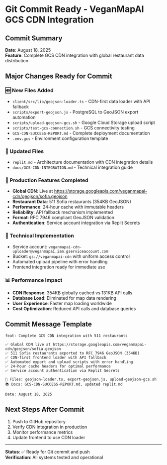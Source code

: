 # Git Commit Ready - VeganMapAI GCS CDN Integration

## Commit Summary
**Date**: August 18, 2025  
**Feature**: Complete GCS CDN integration with global restaurant data distribution

## Major Changes Ready for Commit

### 🆕 New Files Added
- `client/src/lib/geojson-loader.ts` - CDN-first data loader with API fallback
- `scripts/export-geojson.js` - PostgreSQL to GeoJSON export automation  
- `scripts/upload-geojson-gcs.sh` - Google Cloud Storage upload script
- `scripts/test-gcs-connection.sh` - GCS connectivity testing
- `GCS-CDN-SUCCESS-REPORT.md` - Complete deployment documentation
- `.env.gcs` - Environment configuration template

### 📝 Updated Files  
- `replit.md` - Architecture documentation with CDN integration details
- `docs/GCS-CDN-INTEGRATION.md` - Technical integration guide

### 🚀 Production Features Completed
- **Global CDN**: Live at https://storage.googleapis.com/veganmapai-cdn/geojson/sofia.geojson
- **Restaurant Data**: 511 Sofia restaurants (354KB GeoJSON)  
- **Performance**: 24-hour cache with immutable headers
- **Reliability**: API fallback mechanism implemented
- **Format**: RFC 7946 compliant GeoJSON validation
- **Authentication**: Service account integration via Replit Secrets

### 🔧 Technical Implementation
- Service account: `veganmapai-cdn-uploader@veganmapai.iam.gserviceaccount.com`
- Bucket: `gs://veganmapai-cdn` with uniform access control
- Automated upload pipeline with error handling
- Frontend integration ready for immediate use

### 📊 Performance Impact
- **CDN Response**: 354KB globally cached vs 131KB API calls
- **Database Load**: Eliminated for map data rendering  
- **User Experience**: Faster map loading worldwide
- **Cost Optimization**: Reduced API calls and database queries

## Commit Message Template
```
feat: Complete GCS CDN integration with 511 restaurants

✅ Global CDN live at https://storage.googleapis.com/veganmapai-cdn/geojson/sofia.geojson
✅ 511 Sofia restaurants exported to RFC 7946 GeoJSON (354KB)  
✅ CDN-first frontend loader with API fallback
✅ Automated export and upload scripts with error handling
✅ 24-hour cache headers for optimal performance
✅ Service account authentication via Replit Secrets

🔧 Files: geojson-loader.ts, export-geojson.js, upload-geojson-gcs.sh
📚 Docs: GCS-CDN-SUCCESS-REPORT.md, updated replit.md

Date: August 18, 2025
```

## Next Steps After Commit
1. Push to GitHub repository
2. Verify CDN integration in production
3. Monitor performance metrics
4. Update frontend to use CDN loader

---
**Status**: ✅ Ready for Git commit and push  
**Verification**: All systems tested and operational